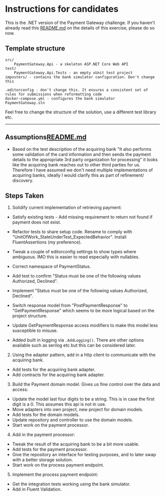 # Instructions for candidates

This is the .NET version of the Payment Gateway challenge. If you haven't already read this [README.md](https://github.com/cko-recruitment/) on the details of this exercise, please do so now. 

## Template structure
```
src/
    PaymentGateway.Api - a skeleton ASP.NET Core Web API
test/
    PaymentGateway.Api.Tests - an empty xUnit test project
imposters/ - contains the bank simulator configuration. Don't change this

.editorconfig - don't change this. It ensures a consistent set of rules for submissions when reformatting code
docker-compose.yml - configures the bank simulator
PaymentGateway.sln
```

Feel free to change the structure of the solution, use a different test library etc.

-------------------

## Assumptions[README.md](README.md)
- Based on the test description of the acquiring bank "It also performs some validation of the card information and then sends the payment details to the appropriate 3rd party organization for processing" it looks like
the acquiring bank reaches out to other third parties for us. Therefore I have assumed we don't need multiple implementations of acquiring banks, ideally I would clarify this as part of refinement/ discovery.

## Steps Taken
1. Solidify current implementation of retrieving payment:
- Satisfy existing tests - Add missing requirement to return not found if payment does not exist.
- Refactor tests to share setup code. Rename to comply with "UnitOfWork_StateUnderTest_ExpectedBehavior". Install FluentAssertions (my preference).

- Tweak a couple of editorconfig settings to show types where ambiguous. IMO this is easier to read especially with nullables.
- Correct namespace of PaymentStatus.

- Add test to confirm "Status must be one of the following values Authorized, Declined".
- Implement "Status must be one of the following values Authorized, Declined".

- Switch response model from "PostPaymentResponse" to "GetPaymentResponse" which seems to be more logical based on the project structure.
- Update GetPaymentResponse access modifiers to make this model less susceptible to misuse.

- Added built in logging via `.AddLogging()`. There are other options available such as serilog etc but this can be considered later.

2. Using the adapter pattern, add in a http client to communicate with the acquiring bank.
- Add tests for the acquiring bank adapter.
- Add contracts for the acquiring bank adapter.

3. Build the Payment domain model. Gives us fine control over the data and access:
- Update the model last four digits to be a string. This is in case the first digit is a 0. This assumes this api is not in use.
- Move adapters into own project, new project for domain models.
- Add tests for the domain models.
- Update repository and controller to use the domain models.
- Start work on the payment processor.

4. Add in the payment processor:
- Tweak the result of the acquiring bank to be a bit more usable.
- Add tests for the payment processor.
- Give the repository an interface for testing purposes, and to later swap with a better storage solution.
- Start work on the process payment endpoint.

5. Implement the process payment endpoint:
- Get the integration tests working using the bank simulator.
- Add in Fluent Validation.

